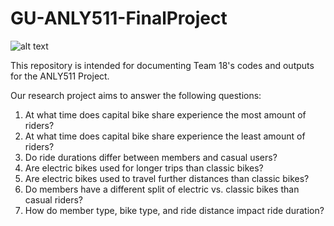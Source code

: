 # GU-ANLY511-FinalProject

![alt text](https://images.ctfassets.net/p6ae3zqfb1e3/6ylveQMxcXZPt56qTFRkBy/5a32ac003841b2ea92c17ef5c8ef1188/bike.png?w=1500&q=60&fm=webp)

This repository is intended for documenting Team 18's codes and outputs for the ANLY511 Project.

Our research project aims to answer the following questions: 

1. At what time does capital bike share experience the most amount of riders?
2. At what time does capital bike share experience the least amount of riders?
3. Do ride durations differ between members and casual users?
4. Are electric bikes used for longer trips than classic bikes?
5. Are electric bikes used to travel further distances than classic bikes?
6. Do members have a different split of electric vs. classic bikes than casual riders?
7. How do member type, bike type, and ride distance impact ride duration? 
